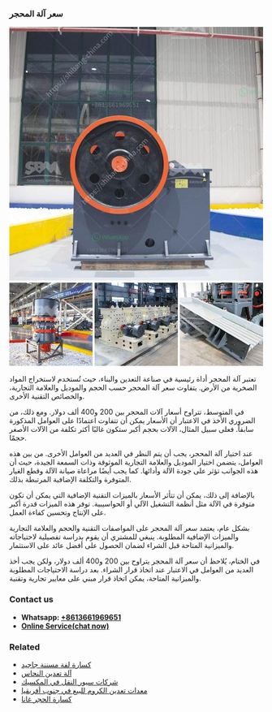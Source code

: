 <h3>سعر آلة المحجر</h3><img src='1701850953.jpg' alt=''><p>تعتبر آلة المحجر أداة رئيسية في صناعة التعدين والبناء، حيث تُستخدم لاستخراج المواد الصخرية من الأرض. يتفاوت سعر آلة المحجر حسب الحجم والموديل والعلامة التجارية، والخصائص التقنية الأخرى.</p><p>في المتوسط، تتراوح أسعار آلات المحجر بين 200 و400 ألف دولار. ومع ذلك، من الضروري الأخذ في الاعتبار أن الأسعار يمكن أن تتفاوت اعتمادًا على العوامل المذكورة سابقاً. فعلى سبيل المثال، الآلات بحجم أكبر ستكون غالبًا أكثر تكلفة من الآلات الأصغر حجمًا.</p><p>عند اختيار آلة المحجر، يجب أن يتم النظر في العديد من العوامل الأخرى. من بين هذه العوامل، يتضمن اختيار الموديل والعلامة التجارية الموثوقة وذات السمعة الجيدة، حيث أن هذه الجوانب تؤثر على جودة الآلة وأدائها. كما يجب أيضًا مراعاة صيانة الآلة وقطع الغيار المتوفرة والتكلفة الإضافية المرتبطة بذلك.</p><p>بالإضافة إلى ذلك، يمكن أن تتأثر الأسعار بالميزات التقنية الإضافية التي يمكن أن تكون متوفرة في الآلة مثل أنظمة التشغيل الآلي أو الحواسيبية. توفر هذه الميزات قدرة أكبر على الإنتاج وتحسين كفاءة العمل.</p><p>بشكل عام، يعتمد سعر آلة المحجر على المواصفات التقنية والحجم والعلامة التجارية والميزات الإضافية المطلوبة. ينبغي للمشتري أن يقوم بدراسة تفصيلية لاحتياجاته والميزانية المتاحة قبل الشراء لضمان الحصول على أفضل عائد على الاستثمار.</p><p>في الختام، يُلاحظ أن سعر آلة المحجر يتراوح بين 200 و400 ألف دولار، ولكن يجب أخذ العديد من العوامل في الاعتبار عند اتخاذ قرار الشراء. بعد دراسة الاحتياجات المطلوبة والميزانية المتاحة، يمكن اتخاذ قرار مبني على معايير تجارية وتقنية.</p><h3>Contact us</h3><ul><li><strong>Whatsapp:&nbsp;<a href="https://wa.me/8613661969651">+8613661969651</a></strong></li><li><a href="https://swt.shibang-china.com/?git&amp;zhl&amp;سعر آلة المحجر"><strong>Online Service(chat now)</strong></a></li></ul><h3>Related</h3><ul><li><a href='كسارة لفة مسننة جاجيد.md'>كسارة لفة مسننة جاجيد</a></li><li><a href='آلة تعدين النحاس.md'>آلة تعدين النحاس</a></li><li><a href='شركات سيور النقل في المكسيك.md'>شركات سيور النقل في المكسيك</a></li><li><a href='معدات تعدين الكروم للبيع في جنوب أفريقيا.md'>معدات تعدين الكروم للبيع في جنوب أفريقيا</a></li><li><a href='كسارة الحجر غانا.md'>كسارة الحجر غانا</a></li></ul>